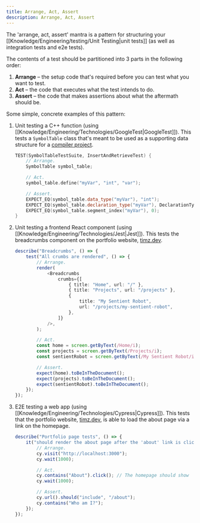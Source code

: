 ```yaml
---
title: Arrange, Act, Assert
description: Arrange, Act, Assert
---
```


The 'arrange, act, assert' mantra is a pattern for structuring your [[Knowledge/Engineering/testing/Unit Testing|unit tests]] (as well as integration tests and e2e tests). 

The contents of a test should be partitioned into 3 parts in the following order:
1. **Arrange** – the setup code that's required before you can test what you want to test.
2. **Act** – the code that executes what the test intends to do. 
3. **Assert** – the code that makes assertions about what the aftermath should be. 

Some simple, concrete examples of this pattern:
1. Unit testing a C++ function (using [[Knowledge/Engineering/Technologies/GoogleTest|GoogleTest]]). This tests a `SymbolTable` class that's meant to be used as a supporting data structure for a [compiler project](https://github.com/Tymotex/Nand2Tetris).
	```c++
	TEST(SymbolTableTestSuite, InsertAndRetrieveTest) {
	    // Arrange.
	    SymbolTable symbol_table;

		// Act.
	    symbol_table.define("myVar", "int", "var");

		// Assert.
	    EXPECT_EQ(symbol_table.data_type("myVar"), "int");
	    EXPECT_EQ(symbol_table.declaration_type("myVar"), DeclarationType::VAR);
	    EXPECT_EQ(symbol_table.segment_index("myVar"), 0);
	}
	```
1. Unit testing a frontend React component (using [[Knowledge/Engineering/Technologies/Jest|Jest]]). This tests the breadcrumbs component on the portfolio website, [timz.dev](https://timz.dev).
	```typescript
	describe("Breadcrumbs", () => {
	    test("All crumbs are rendered", () => {
			// Arrange.
	        render(
	            <Breadcrumbs
	                crumbs={[
	                    { title: "Home", url: "/" },
	                    { title: "Projects", url: "/projects" },
	                    {
	                        title: "My Sentient Robot",
	                        url: "/projects/my-sentient-robot",
	                    },
	                ]}
	            />,
	        );

			// Act.
	        const home = screen.getByText(/Home/i);
	        const projects = screen.getByText(/Projects/i);
	        const sentientRobot = screen.getByText(/My Sentient Robot/i);

			// Assert.
	        expect(home).toBeInTheDocument();
	        expect(projects).toBeInTheDocument();
	        expect(sentientRobot).toBeInTheDocument();
	    });
    });
	```
1. E2E testing a web app (using [[Knowledge/Engineering/Technologies/Cypress|Cypress]]). This tests that the portfolio website, [timz.dev](https://timz.dev), is able to load the about page via a link on the homepage.
	```typescript
	describe("Portfolio page tests", () => {
	    it("should render the about page after the 'about' link is clicked", () => {
	        // Arrange.
	        cy.visit("http://localhost:3000");
	        cy.wait(1000);
	
	        // Act.
	        cy.contains("About").click(); // The homepage should show
	        cy.wait(1000);
	
	        // Assert.
	        cy.url().should("include", "/about");
	        cy.contains("Who am I?");
	    });
	});
	```

